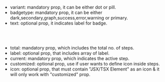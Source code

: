 > <Badge variant="{dot|pill}" badgetype="{dark|secondary|graph|success|warning|error|primary}" text="string"/>

<ul>
  <li>variant: mandatory prop, it can be either dot or pill.</li>
  <li>
    badgetype: mandatory prop, it can be either
    dark,secondary,graph,success,error,warning or primary.
  </li>
  <li>text: optional prop, it indicates label for badge.</li>
</ul>
<br /><br />

> <ProgressStep total={number} current={number} label={string[]} customized={boolean} icon={JSX/TSX-Element} />

<ul>
  <li>total: mandatory prop, which includes the total no. of steps.</li>
  <li>label: optional prop, that includes array of label.</li>
  <li>current: mandatory prop, which indicates the active step.</li>
  <li>
    customized: optional prop, use if user wants to define icon inside steps.
  </li>
  <li>
    icon: optional prop, that must contain "JSX/TSX Element" as an icon & it
    will only work with "customized" prop.
  </li>
</ul>
